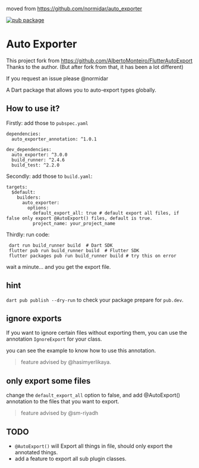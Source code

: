 moved from https://github.com/normidar/auto_exporter

[![pub package](https://img.shields.io/pub/v/auto_exporter.svg)](https://pub.dev/packages/auto_exporter)

# Auto Exporter

This project fork from https://github.com/AlbertoMonteiro/FlutterAutoExport Thanks to the author. (But after fork from that, it has been a lot different)

If you request an issue please @normidar

A Dart package that allows you to auto-export types globally.

## How to use it?

Firstly: add those to `pubspec.yaml` 

```
dependencies:
  auto_exporter_annotation: ^1.0.1

dev_dependencies:
  auto_exporter: ^3.0.0
  build_runner: ^2.4.6
  build_test: ^2.2.0
```

Secondly: add those to `build.yaml`:
```
targets:
  $default:
    builders:
      auto_exporter:
        options:
          default_export_all: true # default export all files, if false only export @AutoExport() files, default is true.
          project_name: your_project_name
```

Thirdly: run code:

```
 dart run build_runner build  # Dart SDK
 flutter pub run build_runner build  # Flutter SDK
 flutter packages pub run build_runner build # try this on error
```

wait a minute... and you get the export file.

## hint

`dart pub publish --dry-run` to check your package prepare for `pub.dev`.


## ignore exports

If you want to ignore certain files without exporting them, you can use the annotation `IgnoreExport` for your class.

you can see the example to know how to use this annotation.

> feature advised by @hasimyerlikaya.

## only export some files

change the `default_export_all` option to false, and add @AutoExport() annotation to the files that you want to export.

> feature advised by @sm-riyadh


## TODO

- `@AutoExport()` will Export all things in file, should only export the annotated things.
- add a feature to export all sub plugin classes.